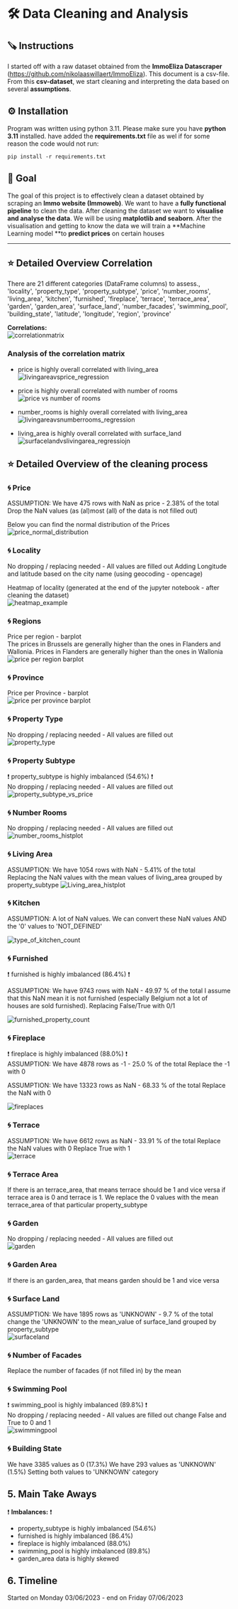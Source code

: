 #  :hammer_and_wrench: Data Cleaning and Analysis 

## :carpentry_saw: Instructions
I started off with a raw dataset obtained from the **ImmoEliza Datascraper** (https://github.com/nikolaaswillaert/ImmoEliza). This document is a csv-file.
From this **csv-dataset**, we start cleaning and interpreting the data based on several **assumptions**.

## :gear: Installation

Program was written using python 3.11. Please make sure you have **python 3.11** installed. have added the **requirements.txt** file as wel if for some reason the code would not run:
```
pip install -r requirements.txt
```
## :nazar_amulet: Goal 
The goal of this project is to effectively clean a dataset obtained by scraping an **Immo website (Immoweb)**. We want to have a **fully functional pipeline** to clean the data. After cleaning the dataset we want to **visualise and analyse the data**. We will be using **matplotlib and seaborn**. After the visualisation and getting to know the data we will train a **Machine Learning model **to **predict prices** on certain houses



----------------------------------------------------------------------------------------------------------
## :star: Detailed Overview Correlation
There are 21 different categories (DataFrame columns) to assess.,<br>
'locality', 'property_type', 'property_subtype', 'price', 'number_rooms', 'living_area', 'kitchen', 'furnished', 'fireplace', 'terrace', 'terrace_area', 'garden', 'garden_area', 'surface_land', 'number_facades', 'swimming_pool', 'building_state', 'latitude', 'longitude', 'region', 'province'

**Correlations:** <br>
![correlationmatrix](https://github.com/nikolaaswillaert/ImmoElizaDataAnalysis/assets/106211266/3b2a3306-2700-4a6f-bb98-0e8493fc4451) <br>

### Analysis of the correlation matrix
- price is highly overall correlated with living_area <br>
![livingareavsprice_regression](https://github.com/nikolaaswillaert/ImmoElizaDataAnalysis/assets/106211266/c3ea8aa1-5011-45ac-bd1a-1f7ea7ea1ae3)

- price is highly overall correlated with number of rooms <br>
![price vs number of rooms](https://github.com/nikolaaswillaert/ImmoElizaDataAnalysis/assets/106211266/0a248733-c550-46bb-a34f-a9c2b8a94bef)

- number_rooms is highly overall correlated with living_area <br>
![livingareavsnumberrooms_regression](https://github.com/nikolaaswillaert/ImmoElizaDataAnalysis/assets/106211266/2ddfafa8-3c00-499b-aef3-ea49c3098b16)

- living_area is highly overall correlated with surface_land <br>
  ![surfacelandvslivingarea_regressiojn](https://github.com/nikolaaswillaert/ImmoElizaDataAnalysis/assets/106211266/ec0f1c5c-b793-4ad5-b1ca-70a0e72ed0b4)

## :star: Detailed Overview of the cleaning process
### :cyclone: Price
ASSUMPTION:  We have 475 rows with NaN as price - 2.38% of the total
Drop the NaN values (as (al)most (all) of the data is not filled out) 

Below you can find the normal distribution of the Prices<br>
![price_normal_distribution](https://github.com/nikolaaswillaert/ImmoElizaDataAnalysis/assets/106211266/5ec7b8c2-b7c0-4eef-b2b2-8b60968f9c61)


### :cyclone: Locality
No dropping / replacing needed - All values are filled out
Adding Longitude and latitude based on the city name (using geocoding - opencage)

Heatmap of locality (generated at the end of the jupyter notebook - after cleaning the dataset) <br>
![heatmap_example](https://github.com/nikolaaswillaert/ImmoElizaDataAnalysis/assets/106211266/6d1101cc-adc9-4bef-9d2b-f216a2efa5c1)

### :cyclone: Regions <br>
Price per region - barplot<br>
The prices in Brussels are generally higher than the ones in Flanders and Wallonia. Prices in Flanders are generally higher than the ones in Wallonia
![price per region barplot](https://github.com/nikolaaswillaert/ImmoElizaDataAnalysis/assets/106211266/c85ce71a-08bc-4ce3-9123-1e82d7e904df)
<br>

### :cyclone: Province <br>
Price per Province - barplot<br>
![price per province barplot](https://github.com/nikolaaswillaert/ImmoElizaDataAnalysis/assets/106211266/72da4414-ca49-46e5-b64b-9a3a4712d1d2)


### :cyclone: Property Type <br>
No dropping / replacing needed - All values are filled out <br>
![property_type](https://github.com/nikolaaswillaert/ImmoElizaDataAnalysis/assets/106211266/15f6cafe-158b-46e3-a0e9-25c3a5fae3dd)


### :cyclone: Property Subtype
:exclamation: property_subtype is highly imbalanced (54.6%) :exclamation: <br>
No dropping / replacing needed - All values are filled out <br>
![property_subtype_vs_price](https://github.com/nikolaaswillaert/ImmoElizaDataAnalysis/assets/106211266/42183af5-66ed-471f-afc8-a950a7e5333d)

### :cyclone: Number Rooms <br>
No dropping / replacing needed - All values are filled out <br>
![number_rooms_histplot](https://github.com/nikolaaswillaert/ImmoElizaDataAnalysis/assets/106211266/11bfeee2-6c24-48b2-b0e2-6825427b109c)

### :cyclone: Living Area
ASSUMPTION: We have 1054 rows with NaN - 5.41% of the total <br>
Replacing the NaN values with the mean values of living_area grouped by property_subtype
![Living_area_histplot](https://github.com/nikolaaswillaert/ImmoElizaDataAnalysis/assets/106211266/42c580d5-1d70-491b-97d6-ce573263d239)


### :cyclone: Kitchen
ASSUMPTION: A lot of NaN values. We can convert these NaN values AND the '0' values to 'NOT_DEFINED' <br>

![type_of_kitchen_count](https://github.com/nikolaaswillaert/ImmoElizaDataAnalysis/assets/106211266/86933170-8d24-43b1-8a5e-ba5f5528c225)


### :cyclone: Furnished
:exclamation: furnished is highly imbalanced (86.4%)	 :exclamation: <br>

ASSUMPTION: We have 9743 rows with NaN - 49.97 % of the total
I assume that this NaN mean it is not furnished (especially Belgium not a lot of houses are sold furnished). Replacing False/True with 0/1 <br>

![furnished_property_count](https://github.com/nikolaaswillaert/ImmoElizaDataAnalysis/assets/106211266/e0c43967-31ef-4bbb-b6e7-4a3a1e333937)


### :cyclone: Fireplace <br>
:exclamation: fireplace is highly imbalanced (88.0%)	 :exclamation: <br>
ASSUMPTION: We have 4878 rows as -1 - 25.0 % of the total
Replace the -1 with 0 <br>

ASSUMPTION: We have 13323 rows as NaN - 68.33 % of the total
Replace the NaN with 0 <br>

![fireplaces](https://github.com/nikolaaswillaert/ImmoElizaDataAnalysis/assets/106211266/2a9ca642-30fc-4c92-8652-e523251fa2dc)

### :cyclone: Terrace
ASSUMPTION: We have 6612 rows as NaN - 33.91 % of the total
Replace the NaN values with 0
Replace True with 1 <br>
![terrace](https://github.com/nikolaaswillaert/ImmoElizaDataAnalysis/assets/106211266/26b3bc74-170c-4a63-942d-85f1edd5400f)

### :cyclone: Terrace Area
If there is an terrace_area, that means terrace should be 1 and vice versa
if terrace area is 0 and terrace is 1. We replace the 0 values with the mean terrace_area of that particular property_subtype

### :cyclone: Garden
No dropping / replacing needed - All values are filled out <br>
![garden](https://github.com/nikolaaswillaert/ImmoElizaDataAnalysis/assets/106211266/75c4961b-740b-45c9-881c-43ee4fa4a5ca)

### :cyclone: Garden Area
If there is an garden_area, that means garden should be 1 and vice versa

### :cyclone: Surface Land
ASSUMPTION: We have 1895 rows as 'UNKNOWN' - 9.7 % of the total
change the 'UNKNOWN' to the mean_value of surface_land grouped by property_subtype <br>
![surfaceland](https://github.com/nikolaaswillaert/ImmoElizaDataAnalysis/assets/106211266/9092490d-d878-4142-9a80-c8ddbd9bb4f0)

### :cyclone: Number of Facades
Replace the number of facades (if not filled in) by the mean 

### :cyclone: Swimming Pool
:exclamation: swimming_pool is highly imbalanced (89.8%) :exclamation: <br>
No dropping / replacing needed - All values are filled out
change False and True to 0 and 1 <br>
![swimmingpool](https://github.com/nikolaaswillaert/ImmoElizaDataAnalysis/assets/106211266/f648159e-60db-40a0-8ce8-6e28f1d23b1f)

### :cyclone: Building State
We have 3385 values as 0 (17.3%)
We have 293 values as 'UNKNOWN' (1.5%)
Setting both values to 'UNKNOWN' category

## 5. Main Take Aways



:exclamation: **Imbalances:** :exclamation:
- property_subtype is highly imbalanced (54.6%)
- furnished is highly imbalanced (86.4%)	
- fireplace is highly imbalanced (88.0%)	
- swimming_pool is highly imbalanced (89.8%)	
- garden_area data is highly skewed

## 6. Timeline
Started on Monday 03/06/2023 - end on Friday 07/06/2023
